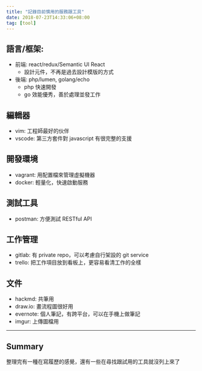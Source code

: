 ```yaml
---
title: "記錄目前慣用的服務跟工具"
date: 2018-07-23T14:33:06+08:00
tag: [tool]
---
```


## 語言/框架:

* 前端: react/redux/Semantic UI React
    * 設計元件，不再是過去設計模版的方式
* 後端: php/lumen, golang/echo
    * php 快速開發
    * go 效能優秀，善於處理並發工作

## 編輯器

* vim: 工程師最好的伙伴
* vscode: 第三方套件對 javascript 有很完整的支援

## 開發環境

* vagrant: 用配置檔來管理虛擬機器
* docker: 輕量化，快速啟動服務

## 測試工具

* postman: 方便測試 RESTful API

## 工作管理

* gitlab: 有 private repo，可以考慮自行架設的 git service
* trello: 把工作項目放到看板上，更容易看清工作的全樣

##  文件

* hackmd: 共筆用
* draw.io: 畫流程圖很好用
* evernote: 個人筆記，有跨平台，可以在手機上做筆記
* imgur: 上傳圖檔用

---

## Summary

整理完有一種在寫履歷的感覺，還有一些在尋找跟試用的工具就沒列上來了
